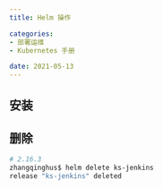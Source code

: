 ```yaml
---
title: Helm 操作

categories:
- 部署运维
- Kubernetes 手册

date: 2021-05-13
---
```


## 安装

## 删除
```bash
# 2.16.3
zhangqinghus$ helm delete ks-jenkins
release "ks-jenkins" deleted
```
